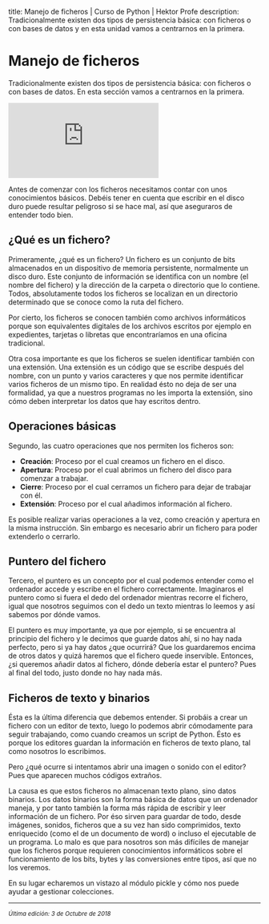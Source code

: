title: Manejo de ficheros | Curso de Python | Hektor Profe
description: Tradicionalmente existen dos tipos de persistencia básica: con ficheros o con bases de datos y en esta unidad vamos a centrarnos en la primera.

<style>

.admonition.note > .superfences-tabs > label:hover, .headerlink{
    color: #018dc5 !important;
}

.admonition.info{
    font-size: 100%;
}

.admonition.info label{
    font-size: 91%;
}

.admonition.note > .admonition-title {
    display: none;
}

</style>

# Manejo de ficheros

Tradicionalmente existen dos tipos de persistencia básica: con ficheros o con bases de datos. En esta sección vamos a centrarnos en la primera.

<div class='embed-container'><iframe src='https://player.vimeo.com/video/292161550' frameborder='0' webkitAllowFullScreen mozallowfullscreen allowFullScreen></iframe></div>

Antes de comenzar con los ficheros necesitamos contar con unos conocimientos básicos. Debéis tener en cuenta que escribir en el disco duro puede resultar peligroso si se hace mal, así que aseguraros de entender todo bien.

## ¿Qué es un fichero?

Primeramente, ¿qué es un fichero? Un fichero es un conjunto de bits almacenados en un dispositivo de memoria persistente, normalmente un disco duro. Este conjunto de información se identifica con un nombre  (el nombre del fichero) y la dirección de la carpeta o directorio que lo contiene. Todos, absolutamente todos los ficheros se localizan en un directorio determinado que se conoce como la ruta del fichero.

Por cierto, los ficheros se conocen también como archivos informáticos porque son equivalentes digitales de los archivos escritos por ejemplo en expedientes, tarjetas o libretas que encontraríamos en una oficina tradicional.

Otra cosa importante es que los ficheros se suelen identificar también con una extensión. Una extensión es un código que se escribe después del nombre, con un punto y varios caracteres y que nos permite identificar varios ficheros de un mismo tipo. En realidad ésto no deja de ser una formalidad, ya que a nuestros programas no les importa la extensión, sino cómo deben interpretar los datos que hay escritos dentro. 

## Operaciones básicas

Segundo, las cuatro operaciones que nos permiten los ficheros son:

* **Creación**: Proceso por el cual creamos un fichero en el disco.
* **Apertura**: Proceso por el cual abrimos un fichero del disco para comenzar a trabajar.
* **Cierre**: Proceso por el cual cerramos un fichero para dejar de trabajar con él.
* **Extensión**: Proceso por el cual añadimos información al fichero.

Es posible realizar varias operaciones a la vez, como creación y apertura en la misma instrucción. Sin embargo es necesario abrir un fichero para poder extenderlo o cerrarlo.

## Puntero del fichero

Tercero, el puntero es un concepto por el cual podemos entender como el ordenador accede y escribe en el fichero correctamente. Imaginaros el puntero como si fuera el dedo del ordenador mientras recorre el fichero, igual que nosotros seguimos con el dedo un texto mientras lo leemos y así sabemos por dónde vamos. 

El puntero es muy importante, ya que por ejemplo, si se encuentra al principio del fichero y le decimos que guarde datos ahí, si no hay nada perfecto, pero si ya hay datos ¿que ocurrirá? Que los guardaremos encima de otros datos y quizá haremos que el fichero quede inservible. Entonces, ¿si queremos añadir datos al fichero, dónde debería estar el puntero? Pues al final del todo, justo donde no hay nada más.

## Ficheros de texto y binarios

Ésta es la última diferencia que debemos entender. Si probáis a crear un fichero con un editor de texto, luego lo podemos abrir cómodamente para seguir trabajando, como cuando creamos un script de Python. Ésto es porque los editores guardan la información en ficheros de texto plano, tal como nosotros lo escribimos.

Pero ¿qué ocurre si intentamos abrir una imagen o sonido con el editor? Pues que aparecen muchos códigos extraños. 

La causa es que estos ficheros no almacenan texto plano, sino datos binarios.
Los datos binarios son la forma básica de datos que un ordenador maneja, y por tanto también la forma más rápida de escribir y leer información de un fichero. Por éso sirven para guardar de todo, desde imágenes, sonidos, ficheros que a su vez han sido comprimidos, texto enriquecido (como el de un documento de word) o incluso el ejecutable de un programa. Lo malo es que para nosotros son más difíciles de manejar que los ficheros porque requieren conocimientos informáticos sobre el funcionamiento de los bits, bytes y las conversiones entre tipos, así que no los veremos. 

En su lugar echaremos un vistazo al módulo pickle y cómo nos puede ayudar a gestionar colecciones.

___
<small class="edited"><i>Última edición: 3 de Octubre de 2018</i></small>